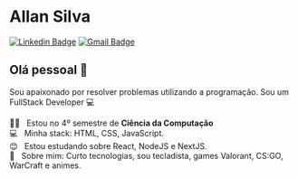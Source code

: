# Allan Silva

[![Linkedin Badge](https://img.shields.io/badge/-allanlimass-blue?style=flat-square&logo=Linkedin&logoColor=white&link=https://www.linkedin.com/in/allanlimass/)](https://www.linkedin.com/in/allanlimass/) 
[![Gmail Badge](https://img.shields.io/badge/-allanlimass-c14438?style=flat-square&logo=Gmail&logoColor=white&link=mailto:allan.interlock@gmail.com)](mailto:allan.interlock@gmail.com)

## Olá pessoal 👋
Sou apaixonado por resolver problemas utilizando a programação.
Sou um FullStack Developer :computer:

 👨‍🎓  &nbsp; Estou no 4º semestre de **Ciência da Computação**
 <br/> :computer: &nbsp; Minha stack: HTML, CSS, JavaScript.
 <br/> :blush: &nbsp; Estou estudando sobre React, NodeJS e NextJS.
 <br/> 💬  &nbsp; Sobre mim: Curto tecnologias, sou tecladista, games Valorant, CS:GO, WarCraft e animes. 
